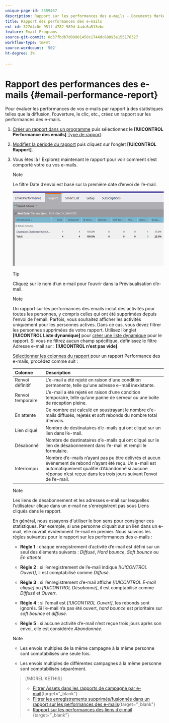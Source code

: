 ```yaml
---
unique-page-id: 2359467
description: Rapport sur les performances des e-mails - Documents Marketo - Documentation du produit
title: Rapport des performances des e-mails
exl-id: 327d4c0e-951f-4782-989d-4a4c6a513ebc
feature: Email Programs
source-git-commit: 0d37fbdb7d08901458c1744dc68893e155176327
workflow-type: tm+mt
source-wordcount: '502'
ht-degree: 3%

---
```


# Rapport des performances des e-mails {#email-performance-report}

Pour évaluer les performances de vos e-mails par rapport à des statistiques telles que la diffusion, l’ouverture, le clic, etc., créez un rapport sur les performances des e-mails.

1. [Créer un rapport dans un programme](/help/marketo/product-docs/reporting/basic-reporting/creating-reports/create-a-report-in-a-program.md) puis sélectionnez le **[!UICONTROL Performance des emails]** [Type de rapport](/help/marketo/product-docs/reporting/basic-reporting/report-types/report-type-overview.md).
1. [Modifiez la période du rapport](/help/marketo/product-docs/reporting/basic-reporting/editing-reports/change-a-report-time-frame.md) puis cliquez sur l’onglet **[!UICONTROL Rapport]**.
1. Vous êtes là ! Explorez maintenant le rapport pour voir comment s’est comporté votre ou vos e-mails.

   >[!NOTE]
   >
   >Le filtre Date d’envoi est basé sur la première date d’envoi de l’e-mail.

   ![](assets/email-performance-report.png)

   >[!TIP]
   >
   >Cliquez sur le nom d’un e-mail pour l’ouvrir dans la Prévisualisation d’e-mail.

   >[!NOTE]
   >
   >Un rapport sur les performances des emails inclut des activités pour toutes les personnes, y compris celles qui ont été supprimées depuis l&#39;envoi de l&#39;email. Parfois, vous souhaitez afficher les activités uniquement pour les personnes actives. Dans ce cas, vous devez filtrer les personnes supprimées de votre rapport. Utilisez l’onglet **[!UICONTROL Liste dynamique]** pour [créer une liste dynamique](/help/marketo/product-docs/core-marketo-concepts/smart-lists-and-static-lists/creating-a-smart-list/create-a-smart-list.md) pour le rapport. Si vous ne filtrez aucun champ spécifique, définissez le filtre Adresse e-mail sur : **[!UICONTROL n’est pas vide]**.

   [Sélectionner les colonnes du rapport](/help/marketo/product-docs/reporting/basic-reporting/editing-reports/select-report-columns.md) pour un rapport Performance des e-mails, procédez comme suit :

   <table><thead>
<tr>
    <th>Colonne</th>
    <th>Description</th>
  </tr></thead>
<tbody>
  <tr>
    <td>Renvoi définitif</td>
    <td>L'e-mail a été rejeté en raison d'une condition permanente, telle qu'une adresse e-mail inexistante.</td>
  </tr>
  <tr>
    <td>Renvoi temporaire</td>
    <td>L’e-mail a été rejeté en raison d’une condition temporaire, telle qu’une panne de serveur ou une boîte de réception pleine.</td>
  </tr>
  <tr>
    <td>En attente</td>
    <td>Ce nombre est calculé en soustrayant le nombre d'e-mails diffusés, rejetés et soft rebonds du nombre total d'envois.</td>
  </tr>
  <tr>
    <td>Lien cliqué</td>
    <td>Nombre de destinataires d’e-mails qui ont cliqué sur un lien dans l’e-mail.</td>
  </tr>
  <tr>
    <td>Désabonné</td>
    <td>Nombre de destinataires d’e-mails qui ont cliqué sur le lien de désabonnement dans l’e-mail et rempli le formulaire.</td>
  </tr>
  <tr>
    <td>Interrompu</td>
    <td>Nombre d’e-mails n’ayant pas pu être délivrés et aucun événement de rebond n’ayant été reçu. Un e-mail est automatiquement qualifié d’Abandonné si aucune réponse n’est reçue dans les trois jours suivant l’envoi de l’e-mail.</td>
  </tr>
</tbody></table>

>[!NOTE]
>
>Les liens de désabonnement et les adresses e-mail sur lesquelles l’utilisateur clique dans un e-mail ne s’enregistrent pas sous Liens cliqués dans le rapport.

En général, nous essayons d&#39;utiliser le bon sens pour consigner ces statistiques. Par exemple, si une personne cliquait sur un lien dans un e-mail, elle ouvrait évidemment l’e-mail en premier. Nous suivons les règles suivantes pour le rapport sur les performances des e-mails :

* **Règle 1** : chaque enregistrement d’activité d’e-mail est défini sur un seul des éléments suivants : _Diffusé_, _Hard bounce_, _Soft bounce_ ou _En attente_.

* **Règle 2** : si l’enregistrement de l’e-mail indique *[!UICONTROL Ouvert]*, il est comptabilisé comme *Diffusé*.

* **Règle 3** : si l’enregistrement d’e-mail affiche _[!UICONTROL E-mail cliqué]_ ou _[!UICONTROL Désabonné]_, il est comptabilisé comme _Diffusé_ et _Ouvert_.

* **Règle 4** : si l&#39;email est _[!UICONTROL Ouvert]_, les rebonds sont ignorés. Si l’e-mail n’a pas été ouvert, _hard bounce_ est prioritaire sur _soft bounce_ et _diffusé_.

* **Règle 5** : si aucune activité d’e-mail n’est reçue trois jours après son envoi, elle est considérée _Abandonnée_.

>[!NOTE]
>
>* Les envois multiples de la même campagne à la même personne sont comptabilisés une seule fois.
>
>* Les envois multiples de différentes campagnes à la même personne sont comptabilisés séparément.

>[!MORELIKETHIS]
>
>* [Filtrer Assets dans les rapports de campagne par e-mail](/help/marketo/product-docs/reporting/basic-reporting/report-activity/filter-assets-in-a-campaign-email-reports.md){target="_blank"}
>* [Filtrer les enregistrements supprimés/fusionnés dans un rapport sur les performances des e-mails](/help/marketo/product-docs/reporting/basic-reporting/report-activity/filter-deleted-merged-records-email-performance-report.md){target="_blank"}
>* [ Rapport sur les performances des liens d’e-mail ](/help/marketo/product-docs/email-marketing/email-programs/email-program-data/email-link-performance-report.md){target="_blank"}
